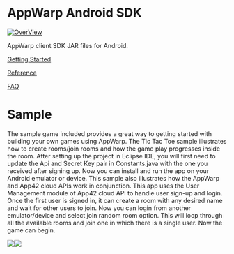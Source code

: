 AppWarp Android SDK
=======================

[![OverView](http://appwarp.shephertz.com/images/appwarp_logo.png)](http://appwarp.shephertz.com)

AppWarp client SDK JAR files for Android.

[Getting Started](https://github.com/shephertz/AppWarp_JAVA_SDK_JAR/wiki/Getting-Started)

[Reference](https://github.com/shephertz/AppWarp_JAVA_SDK_JAR/wiki/Reference)

[FAQ](https://github.com/shephertz/AppWarp_JAVA_SDK_JAR/wiki/FAQ)


Sample
========
The sample game included provides a great way to getting started with building your own games using AppWarp. The Tic Tac Toe sample illustrates how
to create rooms/join rooms and how the game play progresses inside the room.
After setting up the project in Eclipse IDE, you will first need to update the Api and Secret Key pair in Constants.java with the one you received
after signing up. Now you can install and run the app on your Android emulator or device.
This sample also illustrates how the AppWarp and App42 cloud APIs work in conjunction. This app uses the User Management module of App42 cloud API to 
handle user sign-up and login.
Once the first user is signed in, it can create a room with any desired name and wait for other users to join. Now you can login from another emulator/device
and select join random room option. This will loop through all the available rooms and join one in which there is a single user. Now the game can begin.

[![](http://blogs.shephertz.com/wp-content/uploads/2013/05/Signup.jpg)](https://apphq.shephertz.com/register?appwarp=true)[![](http://blogs.shephertz.com/wp-content/uploads/2013/05/AlreadyRegistered.jpg)](https://apphq.shephertz.com/)
